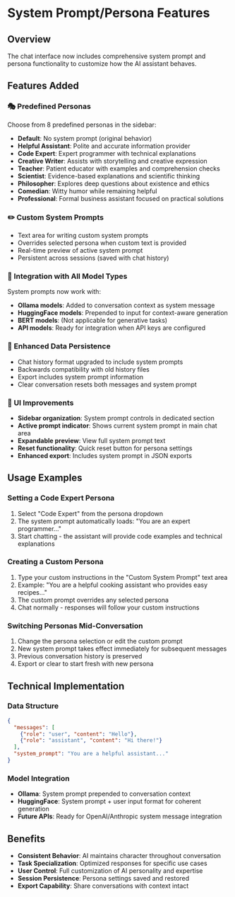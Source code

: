 # System Prompt/Persona Features

## Overview
The chat interface now includes comprehensive system prompt and persona functionality to customize how the AI assistant behaves.

## Features Added

### 🎭 Predefined Personas
Choose from 8 predefined personas in the sidebar:
- **Default**: No system prompt (original behavior)
- **Helpful Assistant**: Polite and accurate information provider
- **Code Expert**: Expert programmer with technical explanations
- **Creative Writer**: Assists with storytelling and creative expression
- **Teacher**: Patient educator with examples and comprehension checks
- **Scientist**: Evidence-based explanations and scientific thinking
- **Philosopher**: Explores deep questions about existence and ethics
- **Comedian**: Witty humor while remaining helpful
- **Professional**: Formal business assistant focused on practical solutions

### ✏️ Custom System Prompts
- Text area for writing custom system prompts
- Overrides selected persona when custom text is provided
- Real-time preview of active system prompt
- Persistent across sessions (saved with chat history)

### 🔄 Integration with All Model Types
System prompts now work with:
- **Ollama models**: Added to conversation context as system message
- **HuggingFace models**: Prepended to input for context-aware generation
- **BERT models**: (Not applicable for generative tasks)
- **API models**: Ready for integration when API keys are configured

### 💾 Enhanced Data Persistence
- Chat history format upgraded to include system prompts
- Backwards compatibility with old history files
- Export includes system prompt information
- Clear conversation resets both messages and system prompt

### 🎨 UI Improvements
- **Sidebar organization**: System prompt controls in dedicated section
- **Active prompt indicator**: Shows current system prompt in main chat area
- **Expandable preview**: View full system prompt text
- **Reset functionality**: Quick reset button for persona settings
- **Enhanced export**: Includes system prompt in JSON exports

## Usage Examples

### Setting a Code Expert Persona
1. Select "Code Expert" from the persona dropdown
2. The system prompt automatically loads: "You are an expert programmer..."
3. Start chatting - the assistant will provide code examples and technical explanations

### Creating a Custom Persona
1. Type your custom instructions in the "Custom System Prompt" text area
2. Example: "You are a helpful cooking assistant who provides easy recipes..."
3. The custom prompt overrides any selected persona
4. Chat normally - responses will follow your custom instructions

### Switching Personas Mid-Conversation
1. Change the persona selection or edit the custom prompt
2. New system prompt takes effect immediately for subsequent messages
3. Previous conversation history is preserved
4. Export or clear to start fresh with new persona

## Technical Implementation

### Data Structure
```json
{
  "messages": [
    {"role": "user", "content": "Hello"},
    {"role": "assistant", "content": "Hi there!"}
  ],
  "system_prompt": "You are a helpful assistant..."
}
```

### Model Integration
- **Ollama**: System prompt prepended to conversation context
- **HuggingFace**: System prompt + user input format for coherent generation
- **Future APIs**: Ready for OpenAI/Anthropic system message integration

## Benefits
- **Consistent Behavior**: AI maintains character throughout conversation
- **Task Specialization**: Optimized responses for specific use cases
- **User Control**: Full customization of AI personality and expertise
- **Session Persistence**: Persona settings saved and restored
- **Export Capability**: Share conversations with context intact
